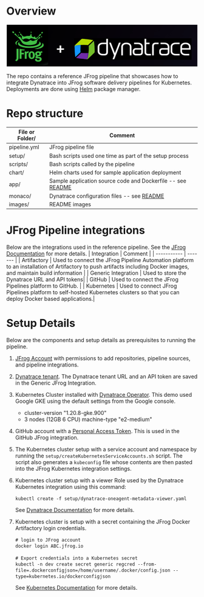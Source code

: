 # Overview

![app](./images/banner.png)

The repo contains a reference JFrog pipeline that showcases how to integrate Dynatrace into JFrog software delivery pipelines for Kubernetes. Deployments are done using [Helm](https://helm.sh/) package manager.

# Repo structure

| File or Folder/ | Comment |
| ------ | ------- |
| pipeline.yml | JFrog pipeline file |
| setup/ | Bash scripts used one time as part of the setup process |
| scripts/ | Bash scripts called by the pipeline |
| chart/ | Helm charts used for sample application deployment |
| app/ | Sample application source code and Dockerfile -- see [README](app/README.md)|
| monaco/ | Dynatrace configuration files -- see [README](monaco/README.md) |
| images/ | README images |

# JFrog Pipeline integrations

Below are the integrations used in the reference pipeline. See the [JFrog Documentation](https://www.jfrog.com/confluence/display/JFROG/Pipelines+Integrations) for more details.
| Integration | Comment |
| ----------- | ------- |
| Artifactory | Used to connect the JFrog Pipeline Automation platform to an installation of Artifactory to push artifacts including Docker images, and maintain build information |
| Generic Integration | Used to store the Dynatrace URL and API tokens|
| GitHub | Used to connect the JFrog Pipelines platform to GitHub. |
| Kubernetes | Used to connect JFrog Pipelines platform to self-hosted Kubernetes clusters so that you can deploy Docker based applications.|

# Setup Details

Below are the components and setup details as prerequisites to running the pipeline.

1. [JFrog Account](https://jfrog.com/start-free/) with permissions to add repositories, pipeline sources, and pipeline integrations.
1. [Dynatrace tenant](https://www.dynatrace.com/trial). The Dynatrace tenant URL and an API token are saved in the Generic JFrog Integration.  
1. Kubernetes Cluster installed with [Dynatrace Operator](https://www.dynatrace.com/support/help/technology-support/cloud-platforms/kubernetes/).  This demo used Google GKE using the default settings from the Google console.
    * cluster-version "1.20.8-gke.900"
    * 3 nodes (12GB 6 CPU) machine-type "e2-medium"

1. GitHub account with a [Personal Access Token](https://docs.github.com/en/github/authenticating-to-github/keeping-your-account-and-data-secure/creating-a-personal-access-token). This is used in the GitHub JFrog integration.
1. The Kubernetes cluster setup with a service account and namespace by running the `setup/createKubernetesServiceAccounts.sh` script. The script also generates a `kubeconfig` file whose contents are then pasted into the JFrog Kubernetes integration settings.
1. Kubernetes cluster setup with a viewer Role used by the Dynatrace Kubernetes integration using this command:

    ```
    kubectl create -f setup/dynatrace-oneagent-metadata-viewer.yaml
    ``` 
    
    See [Dynatrace Documentation](https://www.dynatrace.com/support/help/shortlink/kubernetes-tagging#anchor_viewer) for more details.

1. Kubernetes cluster is setup with a secret containing the JFrog Docker Artifactory login credentials. 

    ```
    # login to JFrog account
    docker login ABC.jfrog.io

    # Export credentials into a Kubernetes secret
    kubectl -n dev create secret generic regcred --from-file=.dockerconfigjson=/home/username/.docker/config.json --type=kubernetes.io/dockerconfigjson
    ```

    See [Kubernetes Documentation](https://kubernetes.io/docs/tasks/configure-pod-container/pull-image-private-registry/) for more details.